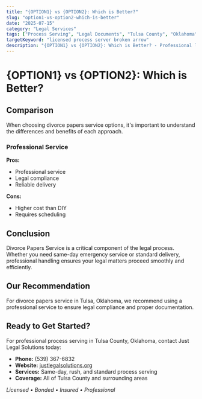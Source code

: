 ```yaml
---
title: "{OPTION1} vs {OPTION2}: Which is Better?"
slug: "option1-vs-option2-which-is-better"
date: "2025-07-15"
category: "Legal Services"
tags: ["Process Serving", "Legal Documents", "Tulsa County", "Oklahoma"]
targetKeyword: "licensed process server broken arrow"
description: "{OPTION1} vs {OPTION2}: Which is Better? - Professional legal document delivery services in Tulsa County, Oklahoma. Licensed, bonded, and insured process servers."
---
```


# {OPTION1} vs {OPTION2}: Which is Better?

## Comparison

When choosing divorce papers service options, it's important to understand the differences and benefits of each approach.

### Professional Service
**Pros:**
- Professional service
- Legal compliance
- Reliable delivery

**Cons:**
- Higher cost than DIY
- Requires scheduling

## Conclusion

Divorce Papers Service is a critical component of the legal process. Whether you need same-day emergency service or standard delivery, professional handling ensures your legal matters proceed smoothly and efficiently.

## Our Recommendation

For divorce papers service in Tulsa, Oklahoma, we recommend using a professional service to ensure legal compliance and proper documentation.

## Ready to Get Started?

For professional process serving in Tulsa County, Oklahoma, contact Just Legal Solutions today:

- **Phone:** (539) 367-6832
- **Website:** [justlegalsolutions.org](https://justlegalsolutions.org)
- **Services:** Same-day, rush, and standard process serving
- **Coverage:** All of Tulsa County and surrounding areas

*Licensed • Bonded • Insured • Professional*